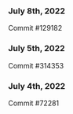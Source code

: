 ### July 8th, 2022

Commit #129182

### July 5th, 2022

Commit #314353


### July 4th, 2022

Commit #72281
